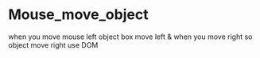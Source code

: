 # Mouse_move_object
when you move mouse left object box move left & when you move right so object move right
use DOM

